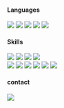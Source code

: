 
<h4>Languages</h4>
  <div>
   <img src="https://img.shields.io/badge/TypeScript-007ACC?style=for-the-badge&logo=typescript&logoColor=white" />
    <img src="https://img.shields.io/badge/JavaScript-F7DF1E?style=for-the-badge&logo=JavaScript&logoColor=black" />
    <img src="https://img.shields.io/badge/Html-E34F26?style=for-the-badge&logo=Html5&logoColor=white" />
    <img src="https://img.shields.io/badge/CSS-1572B6?style=for-the-badge&logo=CSS3&logoColor=white" />
    <img src="https://img.shields.io/badge/C-A8B9CC?style=for-the-badge&logo=C&logoColor=white" />
  </div>
  
   <h4>Skills</h4>
    <div>
    <img src="https://img.shields.io/badge/Node.js-43853D?style=for-the-badge&logo=node.js&logoColor=white" />
    <img src="https://img.shields.io/badge/Express.js-404D59?style=for-the-badge&logo=Express" />
    <img src="https://img.shields.io/badge/React-61DAFB?style=for-the-badge&logo=React&logoColor=black" />
    <img src="https://img.shields.io/badge/MySQL-4479A1?style=for-the-badge&logo=MySQL&logoColor=black" />
  </div>
  <div>
    <img src="https://img.shields.io/badge/Jest-C21325?style=flat-square&logo=Jest&logoColor=white" />
    <img src="https://img.shields.io/badge/Docker-2496ED?style=flat-square&logo=Docker&logoColor=white" />
    <img src="https://img.shields.io/badge/Swagger-85EA2D?style=flat-square&logo=Swagger&logoColor=black" />
    <img src="https://img.shields.io/badge/Redux-593D88?style=flat-square&logo=redux&logoColor=white" />
    <img src="https://img.shields.io/badge/styled--components-DB7093?style=flat-square&logo=styled-components&logoColor=white" />
    <img src="https://img.shields.io/badge/Material--UI-0081CB?style=flat-square&logo=material-ui&logoColor=white" />
  </div>

<h4>contact</h4>
  <div>
    <a href="mailto:pca0046@gmail.com">
      <img src="https://img.shields.io/badge/pca0046@gmail.com-EA4335?style=flat-square&logo=Gmail&logoColor=white" />
    </a>
  </div>
<!--
**chaeinP/chaeinP** is a ✨ _special_ ✨ repository because its `README.md` (this file) appears on your GitHub profile.

Here are some ideas to get you started:

- 🔭 I’m currently working on ...
- 🌱 I’m currently learning ...
- 👯 I’m looking to collaborate on ...
- 🤔 I’m looking for help with ...
- 💬 Ask me about ...
- 📫 How to reach me: ...
- 😄 Pronouns: ...
- ⚡ Fun fact: ...
-->
